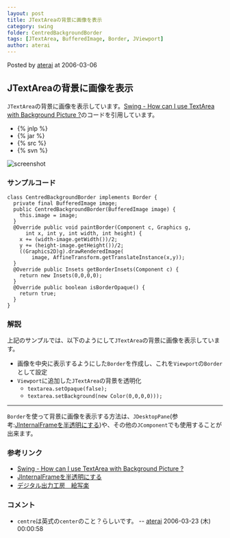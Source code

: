 ```yaml
---
layout: post
title: JTextAreaの背景に画像を表示
category: swing
folder: CentredBackgroundBorder
tags: [JTextArea, BufferedImage, Border, JViewport]
author: aterai
---
```


Posted by [aterai](http://terai.xrea.jp/aterai.html) at 2006-03-06

## JTextAreaの背景に画像を表示
`JTextArea`の背景に画像を表示しています。[Swing - How can I use TextArea with Background Picture ?](https://forums.oracle.com/thread/1395763)のコードを引用しています。

- {% jnlp %}
- {% jar %}
- {% src %}
- {% svn %}

<!-- dummy comment line for breaking list -->

![screenshot](https://lh5.ggpht.com/_9Z4BYR88imo/TQTIyAIY_mI/AAAAAAAAATU/GovGMBqjzRo/s800/CentredBackgroundBorder.png)

### サンプルコード
<pre class="prettyprint"><code>class CentredBackgroundBorder implements Border {
  private final BufferedImage image;
  public CentredBackgroundBorder(BufferedImage image) {
    this.image = image;
  }
  @Override public void paintBorder(Component c, Graphics g,
      int x, int y, int width, int height) {
    x += (width-image.getWidth())/2;
    y += (height-image.getHeight())/2;
    ((Graphics2D)g).drawRenderedImage(
        image, AffineTransform.getTranslateInstance(x,y));
  }
  @Override public Insets getBorderInsets(Component c) {
    return new Insets(0,0,0,0);
  }
  @Override public boolean isBorderOpaque() {
    return true;
  }
}
</code></pre>

### 解説
上記のサンプルでは、以下のようにして`JTextArea`の背景に画像を表示しています。

- 画像を中央に表示するようにした`Border`を作成し、これを`Viewport`の`Border`として設定
- `Viewport`に追加した`JTextArea`の背景を透明化
    - `textarea.setOpaque(false);`
    - `textarea.setBackground(new Color(0,0,0,0)));`

<!-- dummy comment line for breaking list -->

- - - -
`Border`を使って背景に画像を表示する方法は、`JDesktopPane`(参考:[JInternalFrameを半透明にする](http://terai.xrea.jp/Swing/TransparentFrame.html))や、その他の`JComponent`でも使用することが出来ます。

### 参考リンク
- [Swing - How can I use TextArea with Background Picture ?](https://forums.oracle.com/thread/1395763)
- [JInternalFrameを半透明にする](http://terai.xrea.jp/Swing/TransparentFrame.html)
- [デジタル出力工房　絵写楽](http://www.bekkoame.ne.jp/~bootan/free2.html)

<!-- dummy comment line for breaking list -->

### コメント
- `centre`は英式の`center`のこと？らしいです。 -- [aterai](http://terai.xrea.jp/aterai.html) 2006-03-23 (木) 00:00:58

<!-- dummy comment line for breaking list -->

